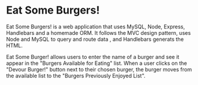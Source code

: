 # Eat Some Burgers!

Eat Some Burgers! is a web application that uses MySQL, Node, Express, Handlebars and a homemade ORM. It follows the MVC design pattern, uses Node and MySQL to query and route data , and Handlebars generats the HTML.

Eat Some Burger! allows users to enter the name of a burger and see it appear in the "Burgers Available for Eating" list.  When a user clicks on the "Devour Burger!" button next to their chosen burger, the burger moves from the available list to the "Burgers Previously Enjoyed List".  